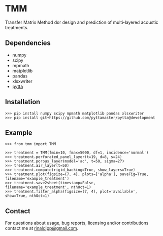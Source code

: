 # TMM
Transfer Matrix Method dor design and prediction of multi-layered acoustic treatments.

## Dependencies
- numpy 
- scipy 
- mpmath
- matplotlib
- pandas
- xlsxwriter
- [pytta](https://github.com/PyTTAmaster/PyTTa)

## Installation
    >>> pip install numpy scipy mpmath matplotlib pandas xlsxwriter
    >>> pip install git+https://github.com/pyttamaster/pytta@development

## Example

    >>> from tmm import TMM

    >>> treatment = TMM(fmin=10, fmax=5000, df=1, incidence='normal')
    >>> treatment.perforated_panel_layer(t=19, d=8, s=24)
    >>> treatment.porous_layer(model='ac', t=50, sigma=27)
    >>> treatment.air_layer(t=50)
    >>> treatment.compute(rigid_backing=True, show_layers=True)
    >>> treatment.plot(figsize=(7, 4), plots=['alpha'], saveFig=True, filename='example_treatment')
    >>> treatment.save2sheet(timestamp=False, filename='example_treatment', nthOct=1)
    >>> treatment.filter_alpha(figsize=(7, 4), plot='available', show=True, nthOct=1)

## Contact
For questions about usage, bug reports, licensing and/or contributions contact me at [rinaldipp@gmail.com](rinaldipp@gmail.com).



